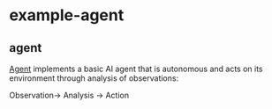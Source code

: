 # example-agent

## agent
[Agent][agentpkg] implements a basic AI agent that is autonomous and acts on its environment through analysis of observations:

Observation-> Analysis -> Action 

[agentpkg]: <https://pkg.go.dev/github.com/advanced-go/example-agent/agent>
